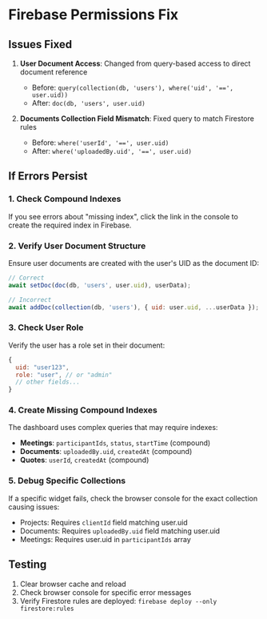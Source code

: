 # Firebase Permissions Fix

## Issues Fixed

1. **User Document Access**: Changed from query-based access to direct document reference
   - Before: `query(collection(db, 'users'), where('uid', '==', user.uid))`
   - After: `doc(db, 'users', user.uid)`

2. **Documents Collection Field Mismatch**: Fixed query to match Firestore rules
   - Before: `where('userId', '==', user.uid)`
   - After: `where('uploadedBy.uid', '==', user.uid)`

## If Errors Persist

### 1. Check Compound Indexes

If you see errors about "missing index", click the link in the console to create the required index in Firebase.

### 2. Verify User Document Structure

Ensure user documents are created with the user's UID as the document ID:

```javascript
// Correct
await setDoc(doc(db, 'users', user.uid), userData);

// Incorrect
await addDoc(collection(db, 'users'), { uid: user.uid, ...userData });
```

### 3. Check User Role

Verify the user has a role set in their document:

```javascript
{
  uid: "user123",
  role: "user", // or "admin"
  // other fields...
}
```

### 4. Create Missing Compound Indexes

The dashboard uses complex queries that may require indexes:

- **Meetings**: `participantIds`, `status`, `startTime` (compound)
- **Documents**: `uploadedBy.uid`, `createdAt` (compound)
- **Quotes**: `userId`, `createdAt` (compound)

### 5. Debug Specific Collections

If a specific widget fails, check the browser console for the exact collection causing issues:

- Projects: Requires `clientId` field matching user.uid
- Documents: Requires `uploadedBy.uid` field matching user.uid
- Meetings: Requires user.uid in `participantIds` array

## Testing

1. Clear browser cache and reload
2. Check browser console for specific error messages
3. Verify Firestore rules are deployed: `firebase deploy --only firestore:rules`
